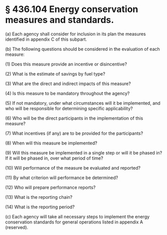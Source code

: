 # § 436.104   Energy conservation measures and standards.

(a) Each agency shall consider for inclusion in its plan the measures identified in appendix C of this subpart.


(b) The following questions should be considered in the evaluation of each measure:


(1) Does this measure provide an incentive or disincentive?


(2) What is the estimate of savings by fuel type?


(3) What are the direct and indirect impacts of this measure?


(4) Is this measure to be mandatory throughout the agency?


(5) If not mandatory, under what circumstances will it be implemented, and who will be responsible for determining specific applicability?


(6) Who will be the direct participants in the implementation of this measure?


(7) What incentives (if any) are to be provided for the participants?


(8) When will this measure be implemented?


(9) Will this measure be implemented in a single step or will it be phased in? If it will be phased in, over what period of time?


(10) Will performance of the measure be evaluated and reported?


(11) By what criterion will performance be determined?


(12) Who will prepare performance reports?


(13) What is the reporting chain?


(14) What is the reporting period?


(c) Each agency will take all necessary steps to implement the energy conservation standards for general operations listed in appendix A (reserved). 





